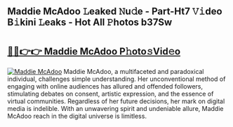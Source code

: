 ## Maddie McAdoo 𝙻eaked 𝙽u𝚍e - Part-Ht7 𝚅𝚒deo B𝚒kini 𝙻eaks - Hot All 𝙿hotos b37Sw

# <h2><a href="http://ld3c6q.urlbe.top/?page=Maddie+McAdoo">🔗🔗👉👉 Maddie McAdoo P𝚑oto𝚜Vid𝚎o</a></h2>

[![Maddie McAdoo](https://i.imgur.com/eBuTRDB.gif)](http://ld3c6q.urlbe.top/?page=Maddie+McAdoo)
Maddie McAdoo, a multifaceted and paradoxical individual, challenges simple understanding. Her unconventional method of engaging with online audiences has allured and offended followers, stimulating debates on consent, artistic expression, and the essence of virtual communities. Regardless of her future decisions, her mark on digital media is indelible. With an unwavering spirit and undeniable allure, Maddie McAdoo reach in the digital universe is limitless.
